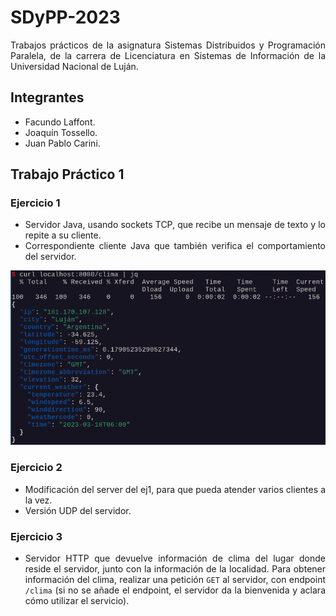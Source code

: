 # SDyPP-2023

<div align="justify">

Trabajos prácticos de la asignatura Sistemas Distribuidos y Programación Paralela, de la carrera de Licenciatura en Sistemas de Información de la Universidad Nacional de Luján.

</div>

## Integrantes

+ Facundo Laffont.
+ Joaquín Tossello.
+ Juan Pablo Carini.

## Trabajo Práctico 1

### Ejercicio 1

<div align="justify">

+ Servidor Java, usando sockets TCP, que recibe un mensaje de texto y lo repite a su cliente.
+ Correspondiente cliente Java que también verifica el comportamiento del servidor.

![Ejemplo del servicio](/tp01/ej5/res/ejemplo.png "Ejemplo del servicio.")

</div>

### Ejercicio 2

<div align="justify">

+ Modificación del server del ej1, para que pueda atender varios clientes a la vez.
+ Versión UDP del servidor.

</div>

### Ejercicio 3

<div align="justify">

+ Servidor HTTP que devuelve información de clima del lugar donde reside el servidor, junto con la información de la localidad. Para obtener información del clima, realizar una petición `GET` al servidor, con endpoint `/clima` (si no se añade el endpoint, el servidor da la bienvenida y aclara cómo utilizar el servicio).

</div>
